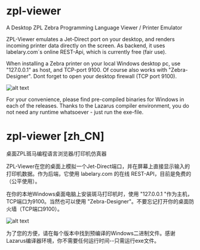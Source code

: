 # zpl-viewer
A Desktop ZPL Zebra Programming Language Viewer / Printer Emulator

ZPL-Viewer emulates a Jet-Direct port on your desktop, and renders incoming printer data directly on the screen.
As backend, it uses labelary.com´s online REST-Api, which is currently free (fair use).

When installing a Zebra printer on your local Windows desktop pc, use "127.0.0.1" as host, and TCP-port 9100. Of course also works with "Zebra-Designer".
Dont forget to open your desktop firewall (TCP port 9100).

![alt text](zpl_viewer.png)

For your convenience, please find pre-compiled binaries for Windows in each of the releases. Thanks to the Lazarus compiler environment, you do not need any runtime whatsoever - just run the exe-file.

# zpl-viewer [zh_CN]
桌面ZPL斑马编程语言浏览器/打印机仿真器

ZPL-Viewer在您的桌面上模拟一个Jet-Direct端口，并在屏幕上直接显示输入的打印机数据。作为后端，它使用 labelary.com 的在线 REST-API，目前是免费的（公平使用）。

在你的本地Windows桌面电脑上安装斑马打印机时，使用 "127.0.0.1 "作为主机，TCP端口为9100。当然也可以使用 "Zebra-Designer"。不要忘记打开你的桌面防火墙（TCP端口9100）。

![alt text](zpl_viewer.png)

为了您的方便，请在每个版本中找到预编译的Windows二进制文件。感谢Lazarus编译器环境，你不需要任何运行时间--只需运行exe文件。

